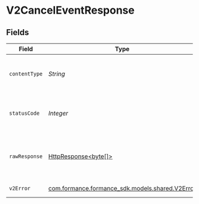 # V2CancelEventResponse


## Fields

| Field                                                                                                                    | Type                                                                                                                     | Required                                                                                                                 | Description                                                                                                              |
| ------------------------------------------------------------------------------------------------------------------------ | ------------------------------------------------------------------------------------------------------------------------ | ------------------------------------------------------------------------------------------------------------------------ | ------------------------------------------------------------------------------------------------------------------------ |
| `contentType`                                                                                                            | *String*                                                                                                                 | :heavy_check_mark:                                                                                                       | HTTP response content type for this operation                                                                            |
| `statusCode`                                                                                                             | *Integer*                                                                                                                | :heavy_check_mark:                                                                                                       | HTTP response status code for this operation                                                                             |
| `rawResponse`                                                                                                            | [HttpResponse<byte[]>](https://docs.oracle.com/en/java/javase/11/docs/api/java.net.http/java/net/http/HttpResponse.html) | :heavy_check_mark:                                                                                                       | Raw HTTP response; suitable for custom response parsing                                                                  |
| `v2Error`                                                                                                                | [com.formance.formance_sdk.models.shared.V2Error](../../models/shared/V2Error.md)                                        | :heavy_minus_sign:                                                                                                       | General error                                                                                                            |